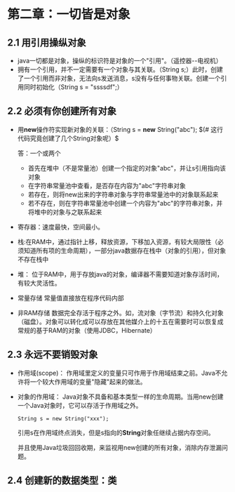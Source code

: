 # 第二章：一切皆是对象

## 2.1 用引用操纵对象

- java一切都是对象，操纵的标识符是对象的一个"引用"。（遥控器--电视机）
- 拥有一个引用，并不一定需要有一个对象与其关联。（String s;）此时，创建了一个引用而非对象，无法向s发送消息，s没有与任何事物关联。创建一个引用同时初始化（String s = "ssssdf";）

## 2.2 必须有你创建所有对象

- 用**new**操作符实现新对象的关联：（String s = **new** String("abc");
   $(# 这行代码究竟创建了几个String对象呢）$
   
   答：一个或两个

    - 首先在堆中（不是常量池）创建一个指定的对象"abc"，并让s引用指向该对象
    - 在字符串常量池中查看，是否存在内容为"abc"字符串对象
    - 若存在，则将new出来的字符串对象与字符串常量池中的对象联系起来
    - 若不存在，则在字符串常量池中创建一个内容为"abc"的字符串对象，并将堆中的对象与之联系起来

- 寄存器：速度最快，空间最小。
- 栈:在RAM中，通过指针上移，释放资源，下移加入资源，有较大局限性（必须知道所有项的生命周期），一部分java数据存在栈中（对象的引用），但对象不存在栈中
- 堆： 位于RAM中，用于存放java的对象，编译器不需要知道对象存活时间，有较大灵活性。
- 常量存储 常量值直接放在程序代码内部
- 非RAM存储 数据完全存活于程序之外。如，流对象（字节流）和持久化对象（磁盘）。对象可以转化成可以存放在其他媒介上的十五在需要时可以恢复成常规的基于RAM的对象（使用JDBC，Hibernate）

## 2.3 永远不要销毁对象

- 作用域(scope)：
作用域里定义的变量只可作用于作用域结束之前。Java不允许将一个较大作用域的变量"隐藏"起来的做法。
- 对象的作用域：
Java对象不具备和基本类型一样的生命周期。当用new创建一个Java对象时，它可以存活于作用域之外。
    ```
    String s = new String("xxx");
    ```
    引用s在作用域终点消失，但是s指向的**String**对象任继续占据内存空间。

    并且使用Java垃圾回回收期，来监视用new创建的所有对象，消除内存泄漏问题。

## 2.4 创建新的数据类型：类
